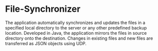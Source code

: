 # File-Synchronizer
The application automatically synchronizes and updates the files in a specified local directory to the server or any other predefined backup location. Developed in Java, the application mirrors the files in source directory onto the destination. Changes in existing files and new files are transferred as JSON objects using UDP.
